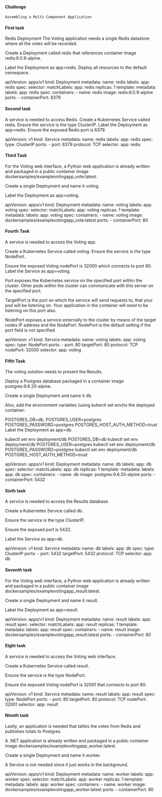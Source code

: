#### Challenge

	Assembling a Multi-Component Application

#### First task

Redis Deployment
The Voting application needs a single Redis datastore where all the votes will be recorded.

Create a Deployment called redis that references container image redis:6.0.9-alpine.

Label the Deployment as app=redis. Deploy all resources to the default namespace.


apiVersion: apps/v1
kind: Deployment
metadata:
  name: redis
  labels:
    app: redis
spec:
  selector:
    matchLabels:
      app: redis
  replicas: 1
  template:
    metadata:
      labels:
        app: redis
    spec:
      containers:
        - name: redis
          image: redis:6.0.9-alpine
          ports:
            - containerPort: 6379

#### Second task

A service is needed to access Redis. Create a Kubernetes Service called redis.
Ensure the service is the type ClusterIP.
Label the Deployment as app=redis. Ensure the exposed Redis port is 6379.

apiVersion: v1
kind: Service
metadata:
  name: redis
  labels:
    app: redis
spec:
  type: ClusterIP
  ports:
    - port: 6379
      protocol: TCP
  selector:
    app: redis

#### Third Task

For the Voting web interface, a Python web application is already written and packaged in a public container image dockersamples/examplevotingapp_vote:latest.

Create a single Deployment and name it voting.

Label the Deployment as app=voting.


apiVersion: apps/v1
kind: Deployment
metadata:
  name: voting
  labels:
    app: voting
spec:
  selector:
    matchLabels:
      app: voting
  replicas: 1
  template:
    metadata:
      labels:
        app: voting
    spec:
      containers:
        - name: voting
          image: dockersamples/examplevotingapp_vote:latest
          ports:
            - containerPort: 80


#### Fourth Task

A service is needed to access the Voting app.

Create a Kubernetes Service called voting. Ensure the service is the type NodePort.

Ensure the exposed Voting nodePort is 32000 which connects to port 80. Label the Service as app=voting.


Port exposes the Kubernetes service on the specified port within the cluster. Other pods within the cluster can communicate with this server on the specified port.

TargetPort is the port on which the service will send requests to, that your pod will be listening on. Your application in the container will need to be listening on this port also.

NodePort exposes a service externally to the cluster by means of the target nodes IP address and the NodePort. NodePort is the default setting if the port field is not specified


apiVersion: v1
kind: Service
metadata:
  name: voting
  labels:
    app: voting
spec:
  type: NodePort
  ports:
    - port: 80
      targetPort: 80
      protocol: TCP
      nodePort: 32000
  selector:
    app: voting

#### Fifth Task

The voting solution needs to present the Results.

Deploy a Postgres database packaged in a container image postgres:9.6.20-alpine.

Create a single Deployment and name it db.

Also, add the environment variables (using kubectl set env)to the deployed container:

POSTGRES_DB=db, POSTGRES_USER=postgres
POSTGRES_PASSWORD=postgres
POSTGRES_HOST_AUTH_METHOD=trust
Label the Deployment as app=db.

kubectl set env deployment/db  POSTGRES_DB=db
kubectl set env deployment/db  POSTGRES_USER=postgres
kubectl set env deployment/db  POSTGRES_PASSWORD=postgres
kubectl set env deployment/db  POSTGRES_HOST_AUTH_METHOD=trust


apiVersion: apps/v1
kind: Deployment
metadata:
  name: db
  labels:
    app: db
spec:
  selector:
    matchLabels:
      app: db
  replicas: 1
  template:
    metadata:
      labels:
        app: db
    spec:
      containers:
        - name: db
          image: postgres:9.6.20-alpine
          ports:
            - containerPort: 5432


#### Sixth task

A service is needed to access the Results database.

Create a Kubernetes Service called db.

Ensure the service is the type ClusterIP.

Ensure the exposed port is 5432.

Label the Service as app=db.



apiVersion: v1
kind: Service
metadata:
  name: db
  labels:
    app: db
spec:
  type: ClusterIP
  ports:
    - port: 5432
      targetPort: 5432
      protocol: TCP
  selector:
    app: db

#### Seventh task



For the Voting web interface, a Python web application is already written and packaged in a public container image dockersamples/examplevotingapp_result:latest.

Create a single Deployment and name it result.

Label the Deployment as app=result.


apiVersion: apps/v1
kind: Deployment
metadata:
  name: result
  labels:
    app: result
spec:
  selector:
    matchLabels:
      app: result
  replicas: 1
  template:
    metadata:
      labels:
        app: result
    spec:
      containers:
        - name: result
          image: dockersamples/examplevotingapp_result:latest
          ports:
            - containerPort: 80

#### EIght task

A service is needed to access the Voting web interface.

Create a Kubernetes Service called result.

Ensure the service is the type NodePort.

Ensure the exposed Voting nodePort is 32001 that connects to port 80.


apiVersion: v1
kind: Service
metadata:
  name: result
  labels:
    app: result
spec:
  type: NodePort
  ports:
    - port: 80
      targetPort: 80
      protocol: TCP
      nodePort: 32001
  selector:
    app: result


#### Nineth task

Lastly, an application is needed that tallies the votes from Redis and publishes totals to Postgres.

A .NET application is already written and packaged in a public container image dockersamples/examplevotingapp_worker:latest.

Create a single Deployment and name it worker.

A Service is not needed since it just works in the background.

apiVersion: apps/v1
kind: Deployment
metadata:
  name: worker
  labels:
    app: worker
spec:
  selector:
    matchLabels:
      app: worker
  replicas: 1
  template:
    metadata:
      labels:
        app: worker
    spec:
      containers:
        - name: worker
          image: dockersamples/examplevotingapp_worker:latest
          ports:
            - containerPort: 80


